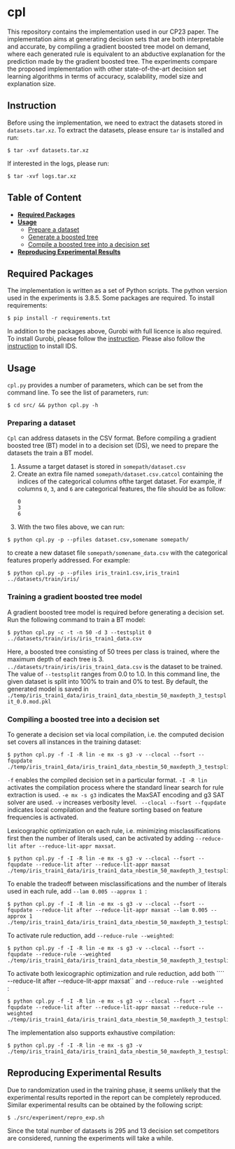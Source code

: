 # cpl

This repository contains the implementation used in our CP23 paper. The implementation aims at generating decision sets that are both interpretable and accurate, by compiling a gradient boosted tree model on demand, where each generated rule is equivalent to an abductive explanation for the prediction made by the gradient boosted tree. The experiments compare the proposed implementation with other state-of-the-art decision set learning algorithms in terms of accuracy, scalability, model size and explanation size.

## Instruction <a name="instrt"></a>
Before using the implementation, we need to extract the datasets stored in ```datasets.tar.xz```. To extract the datasets, please ensure ```tar``` is installed and run:
```
$ tar -xvf datasets.tar.xz
```

If interested in the logs, please run:
```
$ tar -xvf logs.tar.xz
```

## Table of Content
* **[Required Packages](#require)**
* **[Usage](#usage)**
	* [Prepare a dataset](#prepare)
	* [Generate a boosted tree](#bt)
	* [Compile a boosted tree into a decision set](#cpl)
* **[Reproducing Experimental Results](#expr)**

## Required Packages <a name="require"></a>
The implementation is written as a set of Python scripts. The python version used in the experiments is 3.8.5. Some packages are required. To install requirements:
```
$ pip install -r requirements.txt
```

In addition to the packages above, Gurobi with full licence is also required. To install Gurobi, please follow the [instruction](https://www.gurobi.com/). Please also follow the [instruction](https://github.com/jirifilip/pyIDS/) to install IDS.

## Usage <a name="usage"></a>
`cpl.py` provides a number of parameters, which can be set from the command line. To see the list of parameters, run:
```
$ cd src/ && python cpl.py -h
```

### Preparing a dataset <a name="prepare"></a>  <a name="prepare"></a>
`Cpl` can address datasets in the CSV format. Before compiling a gradient boosted tree (BT) model in to a decision set (DS), we need to prepare the datasets the train a BT model.

1. Assume a target dataset is stored in ```somepath/dataset.csv```
2. Create an extra file named ```somepath/dataset.csv.catcol``` containing the indices of the categorical columns ofthe target dataset. For example, if columns ```0```, ```3```, and ```6``` are categorical features, the file should be as follow:
	```
	0
	3
	6
	```
3. With the two files above, we can run:
```
$ python cpl.py -p --pfiles dataset.csv,somename somepath/
```
to create a new dataset file `somepath/somename_data.csv` with the categorical features properly addressed. For example:
```
$ python cpl.py -p --pfiles iris_train1.csv,iris_train1 ../datasets/train/iris/
```

### Training a gradient boosted tree model  <a name="bt"></a>
A gradient boosted tree model is required before generating a decision set. Run the following command to train a BT model:
```
$ python cpl.py -c -t -n 50 -d 3 --testsplit 0 ../datasets/train/iris/iris_train1_data.csv 
```
Here, a boosted tree consisting of 50 trees per class is trained, where the maximum depth of each tree is 3. ``` ../datasets/train/iris/iris_train1_data.csv ``` is the dataset to be trained. The value of ```--testsplit``` ranges from 0.0 to 1.0. In this command line, the given dataset is split into 100% to train and 0% to test. By default, the generated model is saved in ```./temp/iris_train1_data/iris_train1_data_nbestim_50_maxdepth_3_testsplit_0.0.mod.pkl```

### Compiling a boosted tree into a decision set  <a name="cpl"></a>
To generate a decision set via local compilation, i.e. the computed decision set covers all instances in the training dataset:
```
$ python cpl.py -f -I -R lin -e mx -s g3 -v --clocal --fsort --fqupdate ./temp/iris_train1_data/iris_train1_data_nbestim_50_maxdepth_3_testsplit_0.0.mod.pkl

```
```-f``` enables the compiled decision set in a particular format. ```-I -R lin``` activates the compilation process where the standard linear search for rule extraction is used. ```-e mx -s g3``` indicates the MaxSAT encoding and g3 SAT solver are used. ```-v``` increases verbosity level. ``` --clocal --fsort --fqupdate``` indicates local compilation and the feature sorting based on feature frequencies is activated.

Lexicographic optimization on each rule, i.e. minimizing misclassifications first then the number of literals used,  can be activated by adding ```--reduce-lit after --reduce-lit-appr maxsat```.
```
$ python cpl.py -f -I -R lin -e mx -s g3 -v --clocal --fsort --fqupdate --reduce-lit after --reduce-lit-appr maxsat ./temp/iris_train1_data/iris_train1_data_nbestim_50_maxdepth_3_testsplit_0.0.mod.pkl
```

To enable the tradeoff between misclassifications and the number of literals used in each rule, add ```--lam 0.005 --approx 1 ```:
```
$ python cpl.py -f -I -R lin -e mx -s g3 -v --clocal --fsort --fqupdate --reduce-lit after --reduce-lit-appr maxsat --lam 0.005 --approx 1 ./temp/iris_train1_data/iris_train1_data_nbestim_50_maxdepth_3_testsplit_0.0.mod.pkl
```

To activate rule reduction, add ```--reduce-rule --weighted```:
```
$ python cpl.py -f -I -R lin -e mx -s g3 -v --clocal --fsort --fqupdate --reduce-rule --weighted ./temp/iris_train1_data/iris_train1_data_nbestim_50_maxdepth_3_testsplit_0.0.mod.pkl
```

To activate both lexicographic optimization and rule reduction, add both ```` --reduce-lit after --reduce-lit-appr maxsat`` and ```--reduce-rule --weighted ```:
```
$ python cpl.py -f -I -R lin -e mx -s g3 -v --clocal --fsort --fqupdate --reduce-lit after --reduce-lit-appr maxsat --reduce-rule --weighted ./temp/iris_train1_data/iris_train1_data_nbestim_50_maxdepth_3_testsplit_0.0.mod.pkl
```

The implementation also supports exhaustive compilation:
```
$ python cpl.py -f -I -R lin -e mx -s g3 -v ./temp/iris_train1_data/iris_train1_data_nbestim_50_maxdepth_3_testsplit_0.0.mod.pkl
```

## Reproducing  Experimental Results <a name="expr"></a>
Due to randomization used in the training phase, it seems unlikely that the experimental results reported in the report can be completely reproduced.
Similar experimental results can be obtained by the following script:

```
$ ./src/experiment/repro_exp.sh
```

Since the total number of datasets is 295 and 13 decision set competitors are considered, running the experiments will take a while.
